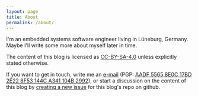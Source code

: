 ```yaml
---
layout: page
title: About
permalink: /about/
---
```


I'm an embedded systems software engineer living in Lüneburg, Germany. Maybe I'll write some more about myself later in time.

The content of this blog is licensed as [CC-BY-SA-4.0](http://creativecommons.org/licenses/by-sa/4.0/) unless explicitly stated otherwise.

If you want to get in touch, write me an [e-mail](mailto:dwagenk@mailbox.org) (PGP: [AADF 5565 8E0C 17BD 2E22 8F53 144C A341 104B 2992](http://pgp.key-server.io/0xAADF55658E0C17BD2E228F53144CA341104B2992)), or start a discussion on the content of this blog by [creating a new issue](https://github.com/DWagenk/blog.dwagenk.com/issues/new) for this blog's repo on github.
